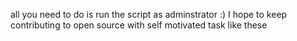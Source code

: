 all you need to do is run the script as adminstrator :)
I hope to keep contributing to open source with self motivated task like these 
